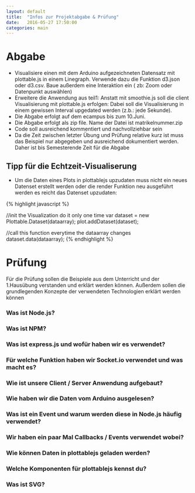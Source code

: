```yaml
---
layout: default
title:  "Infos zur Projektabgabe & Prüfung"
date:   2016-05-27 17:50:00
categories: main
---
```


# Abgabe

- Visualisiere einen mit dem Arduino aufgezeichneten Datensatz mit plottable.js in einem Linegraph. Verwende dazu die Funktion d3.json oder d3.csv. Baue außerdem eine Interaktion ein ( zb: Zoom oder Datenpunkt auswählen)
- Erweitere die Anwendung aus teil1: Anstatt mit smoothie.js soll die client Visualisierung mit plottable.js erfolgen: Dabei soll die Visualisierung in einem gewissen Interval upgedated werden (z.b.: jede Sekunde).
- Die Abgabe erfolgt auf dem ecampus bis zum 10.Juni.
- Die Abgabe erfolgt als zip file. Name der Datei ist matrikelnummer.zip
- Code soll ausreichend kommentiert und nachvollziehbar sein
- Da die Zeit zwischen letzter Übung und Prüfung relative kurz ist muss das Beispiel nur abgegeben und ausreichend dokumentiert werden. Daher ist bis Semesterende Zeit für die Abgabe  

## Tipp für die Echtzeit-Visualiserung

- Um die Daten eines Plots in plottablejs upzudaten muss nicht ein neues Datenset erstellt werden oder die render Funktion neu ausgeführt werden es reicht das Datenset upzudaten:

{% highlight javascript %}

//init the Visualization do it only one time
var dataset = new Plottable.Dataset(dataarray);
plot.addDataset(dataset);


//call this function everytime the dataarray changes
dataset.data(dataarray);
{% endhighlight %}

# Prüfung

Für die Prüfung sollen die Beispiele aus dem Unterricht und der 1.Hausübung verstanden und erklärt werden können. Außerdem sollen die grundlegenden Konzepte der verwendeten Technologien erklärt werden können

### Was ist Node.js?

### Was ist NPM?

### Was ist express.js und wofür haben wir es verwendet?

### Für welche Funktion haben wir Socket.io verwendet und was macht es?

### Wie ist unsere Client / Server Anwendung aufgebaut?

### Wie haben wir die Daten vom Arduino ausgelesen?

### Was ist ein Event und warum werden diese in Node.js häufig verwendet?

### Wir haben ein paar Mal Callbacks / Events verwendet wobei?

### Wie können Daten in plottablejs geladen werden?

### Welche Komponenten für plottablejs kennst du?

### Was ist SVG?
